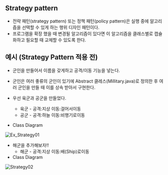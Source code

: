 ## Strategy pattern

- 전략 패턴(strategy pattern) 또는 정책 패턴(policy pattern)은 실행 중에 알고리즘을 선택할 수 있게 하는 행위 디자인 패턴이다.
- 프로그램을 확장 했을 때 변경될 알고리즘이 있다면 이 알고리즘을 클래스별로 캡슐화하고 필요할 때 교체할 수 있도록 한다.

## 예시 (Strategy Pattern 적용 전)

- 군인을 만들어서 이름을 갖게하고 공격/이동 기능을 넣는다.
- 군인은 여러 좋류의 군인이 있기에 Abstract 클레스(Millitary.java)로 정의한 후 여러 군인을 만들 때 이를 상속 받아서 구현한다.
- 우선 육군과 공군을 만들었다.
  - 육군 - 공격:지상  이동:걸어서이동    
  - 공군 - 공격:하늘  이동:비행기로이동    

- Class Diagram

![Ex_Strategy01](https://user-images.githubusercontent.com/31425312/59021442-c4c8cd00-8886-11e9-811b-e2395937ac67.PNG)

- 해군을 추가해보자!!
  - 해군 - 공격:지상  이동:배(Ship)로이동
- Class Diagram

![Strategy02](https://user-images.githubusercontent.com/31425312/59023090-fee79e00-8889-11e9-98c6-22790021ba2e.PNG)
